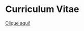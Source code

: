 <h1>Curriculum Vitae</h1>
<a href="https://maikontt.github.io" alt="Link do site">Clique aqui!</a>

